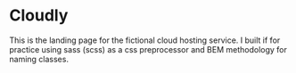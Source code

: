 # Cloudly

This is the landing page for the fictional cloud hosting service. I built if for practice using sass (scss) as a css preprocessor and BEM methodology for naming classes.